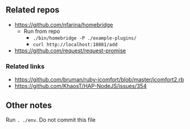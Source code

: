## Related repos

* https://github.com/nfarina/homebridge
	* Run from repo
		* `./bin/homebridge -P ./example-plugins/`
		* `curl http://localhost:18081/add`
* https://github.com/request/request-promise

### Related links

* https://github.com/bruman/ruby-icomfort/blob/master/icomfort2.rb
* https://github.com/KhaosT/HAP-NodeJS/issues/354

## Other notes
Run `. ./env`.
Do not commit this file